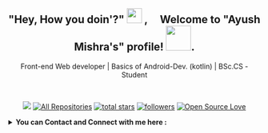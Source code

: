 <div id="top"></div>


<!-- ---------------------------------------------------------------------------------------- -->

<div align="center">
<h2> "Hey, How you doin'?" <img src="https://emojis.slackmojis.com/emojis/images/1531849430/4246/blob-sunglasses.gif?1531849430" width="30"/> ,  &nbsp; &nbsp; Welcome to  "Ayush  Mishra's"  profile!  <img src="https://github.com/TheDudeThatCode/TheDudeThatCode/blob/master/Assets/Developer.gif" width="50px">. </h2>
     <p>    Front-end Web developer  |  Basics of Android-Dev. (kotlin)  |  BSc.CS - Student </p>
</div> 

<br>

<!-- ---------------------------------------------------------------------------------------- -->

<p align="center">
  <a href="https://visitorbadge.io/status?path=https%3A%2F%2Fgithub.com%2Fayush-sleeping"><img src="https://api.visitorbadge.io/api/visitors?path=https%3A%2F%2Fgithub.com%2Fayush-sleeping&countColor=%237B1E7A" /></a>
  <a href="https://github.com/ayush-sleeping?tab=repositories"><img alt="All Repositories" title="All Repositories" src="https://custom-icon-badges.herokuapp.com/badge/-All%20Repos-2962FF?style=for-the-badge&logoColor=white&logo=repo"/></a>
  <a href="https://github.com/ayush-sleeping?tab=repositories&sort=stargazers">
    <img alt="total stars" title="Total stars on GitHub" src="https://custom-icon-badges.herokuapp.com/badge/dynamic/json?logo=star&color=55960c&labelColor=488207&label=Stars&style=for-the-badge&query=%24.stars&url=https://api.github-star-counter.workers.dev/user/ayush-sleeping"/></a>
  <a href="https://github.com/ayush-sleeping?tab=followers">
    <img alt="followers" title="Follow me on Github" src="https://custom-icon-badges.herokuapp.com/github/followers/ayush-sleeping?color=236ad3&labelColor=1155ba&style=for-the-badge&logo=person-add&label=Follow&logoColor=white"/></a>
  <a href="#"><img alt="Open Source Love" src="https://img.shields.io/badge/dynamic/json?logo=github&label=GitHub%20Forks&style=for-the-badge&query=%24.forks&url=https://api.github-star-counter.workers.dev/user/ayush-sleeping" > </a>
     
</p>

<details> 
     <summary><b> You can Contact and Connect with me here :</b></summary>
     
     
     
<!-- ---------------------------------------------------------------------------------------------------------------------------------------------------------------->
<!-- ---------------------------------------------------------------------------------------------------------------------------------------------------------------->
<br>

<br>
     
<div align="center"> 
     <table>
  <tr>
    <td>
      <a href="https://www.linkedin.com/in/ayush-b-m/"> 
        <img height="30" src="https://img.shields.io/badge/linkedin-blue.svg?&style=for-the-badge&logo=linkedin&logoColor=white"/> 
      </a> 
    </td>
    <td>
      <a href="https://github.com/ayush-sleeping"> 
        <img height="30" src="https://img.shields.io/badge/Github-%23000000.svg?&style=for-the-badge&logo=github&logoColor=white"/> 
      </a>
    </td>
    <td>
      <a href="https://twitter.com/AyushBM1">
        <img height="30" src="https://img.shields.io/badge/Twitter-1DA1F2?style=for-the-badge&logo=twitter&logoColor=white"> 
      </a>
    </td>
    <td>
      <a href="https://www.instagram.com/ayush.bm/"> 
        <img height="30" src="https://img.shields.io/badge/Instagram-E4405F?style=for-the-badge&logo=instagram&logoColor=white"/> 
      </a>
    </td>
  </tr>
</table>
</div>
     
</details>         
